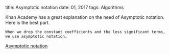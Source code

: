 title: Asymptotic notation
date: 01, 2017
tags: Algorithms

Khan Academy has a great explanation on the need of Asymptotic notation. 
Here is the best part.

```
When we drop the constant coefficients and the less significant terms, 
we use asymptotic notation.
```

[Asymptotic notation](https://www.khanacademy.org/computing/computer-science/algorithms/asymptotic-notation/a/asymptotic-notation)
